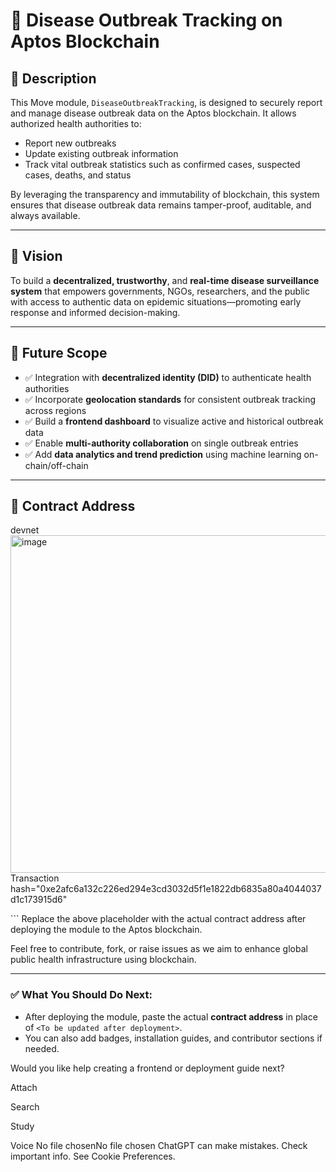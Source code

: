

# 🦠 Disease Outbreak Tracking on Aptos Blockchain

## 📄 Description

This Move module, `DiseaseOutbreakTracking`, is designed to securely report and manage disease outbreak data on the Aptos blockchain. It allows authorized health authorities to:

- Report new outbreaks
- Update existing outbreak information
- Track vital outbreak statistics such as confirmed cases, suspected cases, deaths, and status

By leveraging the transparency and immutability of blockchain, this system ensures that disease outbreak data remains tamper-proof, auditable, and always available.

---

## 🎯 Vision

To build a **decentralized, trustworthy**, and **real-time disease surveillance system** that empowers governments, NGOs, researchers, and the public with access to authentic data on epidemic situations—promoting early response and informed decision-making.

---

## 🚀 Future Scope

- ✅ Integration with **decentralized identity (DID)** to authenticate health authorities  
- ✅ Incorporate **geolocation standards** for consistent outbreak tracking across regions  
- ✅ Build a **frontend dashboard** to visualize active and historical outbreak data  
- ✅ Enable **multi-authority collaboration** on single outbreak entries  
- ✅ Add **data analytics and trend prediction** using machine learning on-chain/off-chain  

---

## 📜 Contract Address
devnet
<img width="960" height="540" alt="image" src="https://github.com/user-attachments/assets/cb16f006-f272-4f82-9883-bc6f38eda560" />
Transaction hash="0xe2afc6a132c226ed294e3cd3032d5f1e1822db6835a80a4044037d1c173915d6"

<To be updated after deployment> ```
Replace the above placeholder with the actual contract address after deploying the module to the Aptos blockchain.

Feel free to contribute, fork, or raise issues as we aim to enhance global public health infrastructure using blockchain.


---

### ✅ What You Should Do Next:

- After deploying the module, paste the actual **contract address** in place of `<To be updated after deployment>`.
- You can also add badges, installation guides, and contributor sections if needed.

Would you like help creating a frontend or deployment guide next?


Attach



Search

Study

Voice
No file chosenNo file chosen
ChatGPT can make mistakes. Check important info. See Cookie Preferences.

